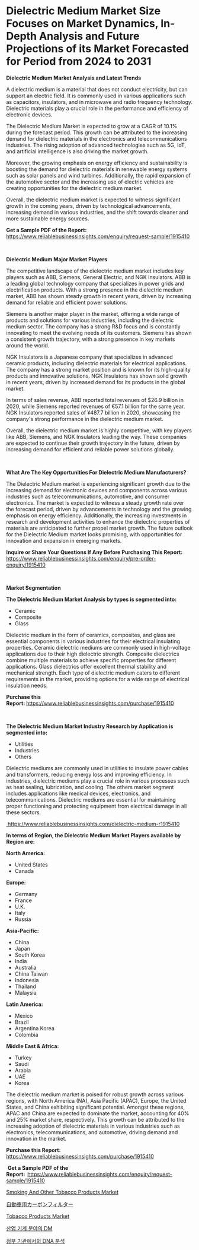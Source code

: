 <p><h1>Dielectric Medium Market Size Focuses on Market Dynamics, In-Depth Analysis and Future Projections of its Market Forecasted for Period from 2024 to 2031</h1></p><p><strong>Dielectric Medium Market Analysis and Latest Trends</strong></p>
<p><p>A dielectric medium is a material that does not conduct electricity, but can support an electric field. It is commonly used in various applications such as capacitors, insulators, and in microwave and radio frequency technology. Dielectric materials play a crucial role in the performance and efficiency of electronic devices.</p><p>The Dielectric Medium Market is expected to grow at a CAGR of 10.1% during the forecast period. This growth can be attributed to the increasing demand for dielectric materials in the electronics and telecommunications industries. The rising adoption of advanced technologies such as 5G, IoT, and artificial intelligence is also driving the market growth.</p><p>Moreover, the growing emphasis on energy efficiency and sustainability is boosting the demand for dielectric materials in renewable energy systems such as solar panels and wind turbines. Additionally, the rapid expansion of the automotive sector and the increasing use of electric vehicles are creating opportunities for the dielectric medium market.</p><p>Overall, the dielectric medium market is expected to witness significant growth in the coming years, driven by technological advancements, increasing demand in various industries, and the shift towards cleaner and more sustainable energy sources.</p></p>
<p><strong>Get a Sample PDF of the Report:&nbsp;</strong> <a href="https://www.reliablebusinessinsights.com/enquiry/request-sample/1915410">https://www.reliablebusinessinsights.com/enquiry/request-sample/1915410</a></p>
<p>&nbsp;</p>
<p><strong>Dielectric Medium Major Market Players</strong></p>
<p><p>The competitive landscape of the dielectric medium market includes key players such as ABB, Siemens, General Electric, and NGK Insulators. ABB is a leading global technology company that specializes in power grids and electrification products. With a strong presence in the dielectric medium market, ABB has shown steady growth in recent years, driven by increasing demand for reliable and efficient power solutions.</p><p>Siemens is another major player in the market, offering a wide range of products and solutions for various industries, including the dielectric medium sector. The company has a strong R&D focus and is constantly innovating to meet the evolving needs of its customers. Siemens has shown a consistent growth trajectory, with a strong presence in key markets around the world.</p><p>NGK Insulators is a Japanese company that specializes in advanced ceramic products, including dielectric materials for electrical applications. The company has a strong market position and is known for its high-quality products and innovative solutions. NGK Insulators has shown solid growth in recent years, driven by increased demand for its products in the global market.</p><p>In terms of sales revenue, ABB reported total revenues of $26.9 billion in 2020, while Siemens reported revenues of €57.1 billion for the same year. NGK Insulators reported sales of ¥487.7 billion in 2020, showcasing the company's strong performance in the dielectric medium market.</p><p>Overall, the dielectric medium market is highly competitive, with key players like ABB, Siemens, and NGK Insulators leading the way. These companies are expected to continue their growth trajectory in the future, driven by increasing demand for efficient and reliable power solutions globally.</p></p>
<p>&nbsp;</p>
<p><strong>What Are The Key Opportunities For Dielectric Medium Manufacturers?</strong></p>
<p><p>The Dielectric Medium market is experiencing significant growth due to the increasing demand for electronic devices and components across various industries such as telecommunications, automotive, and consumer electronics. The market is expected to witness a steady growth rate over the forecast period, driven by advancements in technology and the growing emphasis on energy efficiency. Additionally, the increasing investments in research and development activities to enhance the dielectric properties of materials are anticipated to further propel market growth. The future outlook for the Dielectric Medium market looks promising, with opportunities for innovation and expansion in emerging markets.</p></p>
<p><strong>Inquire or Share Your Questions If Any Before Purchasing This Report:</strong> <a href="https://www.reliablebusinessinsights.com/enquiry/pre-order-enquiry/1915410">https://www.reliablebusinessinsights.com/enquiry/pre-order-enquiry/1915410</a></p>
<p>&nbsp;</p>
<p><strong>Market Segmentation</strong></p>
<p><strong>The Dielectric Medium Market Analysis by types is segmented into:</strong></p>
<p><ul><li>Ceramic</li><li>Composite</li><li>Glass</li></ul></p>
<p><p>Dielectric medium in the form of ceramics, composites, and glass are essential components in various industries for their electrical insulating properties. Ceramic dielectric mediums are commonly used in high-voltage applications due to their high dielectric strength. Composite dielectrics combine multiple materials to achieve specific properties for different applications. Glass dielectrics offer excellent thermal stability and mechanical strength. Each type of dielectric medium caters to different requirements in the market, providing options for a wide range of electrical insulation needs.</p></p>
<p><strong>Purchase this Report:&nbsp;</strong><a href="https://www.reliablebusinessinsights.com/purchase/1915410">https://www.reliablebusinessinsights.com/purchase/1915410</a></p>
<p>&nbsp;</p>
<p><strong>The Dielectric Medium Market Industry Research by Application is segmented into:</strong></p>
<p><ul><li>Utilities</li><li>Industries</li><li>Others</li></ul></p>
<p><p>Dielectric mediums are commonly used in utilities to insulate power cables and transformers, reducing energy loss and improving efficiency. In industries, dielectric mediums play a crucial role in various processes such as heat sealing, lubrication, and cooling. The others market segment includes applications like medical devices, electronics, and telecommunications. Dielectric mediums are essential for maintaining proper functioning and protecting equipment from electrical damage in all these sectors.</p></p>
<p><a href="https://www.reliablebusinessinsights.com/dielectric-medium-r1915410">&nbsp;https://www.reliablebusinessinsights.com/dielectric-medium-r1915410</a></p>
<p><strong>In terms of Region, the Dielectric Medium Market Players available by Region are:</strong></p>
<p>
    <p> <strong> North America: </strong>
        <ul>
            <li>United States</li>
            <li>Canada</li>
        </ul>
        </p> 
    <p> <strong> Europe: </strong>
        <ul>
            <li>Germany</li>
            <li>France</li>
            <li>U.K.</li>
            <li>Italy</li>
            <li>Russia</li>
        </ul>
        </p> 
    <p> <strong> Asia-Pacific: </strong>
        <ul>
            <li>China</li>
            <li>Japan</li>
            <li>South Korea</li>
            <li>India</li>
            <li>Australia</li>
            <li>China Taiwan</li>
            <li>Indonesia</li>
            <li>Thailand</li>
            <li>Malaysia</li>
        </ul>
        </p> 
    <p> <strong> Latin America: </strong>
        <ul>
            <li>Mexico</li>
            <li>Brazil</li>
            <li>Argentina Korea</li>
            <li>Colombia</li>
        </ul>
        </p> 
    <p> <strong> Middle East & Africa: </strong>
        <ul>
            <li>Turkey</li>
            <li>Saudi</li>
            <li>Arabia</li>
            <li>UAE</li>
            <li>Korea</li>
        </ul>
    </p>
    </p>
<p><p>The dielectric medium market is poised for robust growth across various regions, with North America (NA), Asia Pacific (APAC), Europe, the United States, and China exhibiting significant potential. Amongst these regions, APAC and China are expected to dominate the market, accounting for 40% and 25% market share, respectively. This growth can be attributed to the increasing adoption of dielectric materials in various industries such as electronics, telecommunications, and automotive, driving demand and innovation in the market.</p></p>
<p><strong>Purchase this Report: </strong><a href="https://www.reliablebusinessinsights.com/purchase/1915410">https://www.reliablebusinessinsights.com/purchase/1915410</a></p>
<p>&nbsp;<strong>Get a Sample PDF of the Report:&nbsp;&nbsp;</strong><a href="https://www.reliablebusinessinsights.com/enquiry/request-sample/1915410">https://www.reliablebusinessinsights.com/enquiry/request-sample/1915410</a></p>
<p><strong></strong></p>
<p><p><a href="https://github.com/mabutironaldo/Market-Research-Report-List-5/blob/main/smoking-and-other-tobacco-products-market.md">Smoking And Other Tobacco Products Market</a></p><p><a href="https://github.com/ChloeConn27/Market-Research-Report-List-1/blob/main/6520270146735.md">自動車用カーボンフィルター</a></p><p><a href="https://github.com/gikababa4/Market-Research-Report-List-1/blob/main/tobacco-products-market.md">Tobacco Products Market</a></p><p><a href="https://github.com/oajzkywllm460/Market-Research-Report-List-2/blob/main/9215145155661.md">산업 기계 분야의 DM</a></p><p><a href="https://github.com/vsr06p4p49/Market-Research-Report-List-2/blob/main/9999361155662.md">정부 기관에서의 DNA 분석</a></p></p>